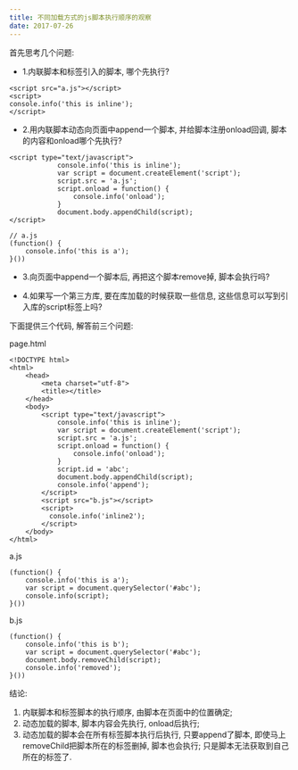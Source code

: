 ```yaml
---
title: 不同加载方式的js脚本执行顺序的观察
date: 2017-07-26
---
```


<!-- 为了更方便归档，请先完善以上信息，正文贴下面 -->
<!--
注意点：
0. 文章中的资源（主要是图片）引用请使用 HTTPS
1. 文章末可以加上自己的署名，如： by [Kaola](http://www.kaola.com)
2. 最好不要用 NOS 图床，感觉加防盗链是迟早的事
3. 文章会定期归档到 https://blog.kaolafed.com/
-->

首先思考几个问题:

- 1.内联脚本和标签引入的脚本, 哪个先执行?

```
<script src="a.js"></script>
<script>
console.info('this is inline');
</script>
```
<!-- more -->

- 2.用内联脚本动态向页面中append一个脚本, 并给脚本注册onload回调, 脚本的内容和onload哪个先执行?

```
<script type="text/javascript">
            console.info('this is inline');
            var script = document.createElement('script');
            script.src = 'a.js';
            script.onload = function() {
                console.info('onload');
            }
            document.body.appendChild(script);
</script>

// a.js
(function() {
    console.info('this is a');
}())
```



- 3.向页面中append一个脚本后, 再把这个脚本remove掉, 脚本会执行吗? 

- 4.如果写一个第三方库, 要在库加载的时候获取一些信息, 这些信息可以写到引入库的script标签上吗?


下面提供三个代码, 解答前三个问题:

page.html

```
<!DOCTYPE html>
<html>
    <head>
        <meta charset="utf-8">
        <title></title>
    </head>
    <body>
        <script type="text/javascript">
            console.info('this is inline');
            var script = document.createElement('script');
            script.src = 'a.js';
            script.onload = function() {
                console.info('onload');
            }
            script.id = 'abc';
            document.body.appendChild(script);
            console.info('append');
        </script>
        <script src="b.js"></script>
        <script>
          console.info('inline2');
        </script>
    </body>
</html>

```


a.js

```
(function() {
    console.info('this is a');
    var script = document.querySelector('#abc');
    console.info(script);
}())

```


b.js

```
(function() {
    console.info('this is b');
    var script = document.querySelector('#abc');
    document.body.removeChild(script);
    console.info('removed');
}())
```

结论: 

1. 内联脚本和标签脚本的执行顺序, 由脚本在页面中的位置确定;
2. 动态加载的脚本, 脚本内容会先执行, onload后执行;
3. 动态加载的脚本会在所有标签脚本执行后执行, 只要append了脚本, 即使马上removeChild把脚本所在的标签删掉, 脚本也会执行; 只是脚本无法获取到自己所在的标签了.